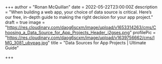 +++
author = "Ronan McQuillan"
date = 2022-05-22T23:00:00Z
description = "When building a web app, your choice of data source is critical. Here’s our free, in-depth guide to making the right decision for your app project."
draft = true
image = "https://res.cloudinary.com/daog6scxm/image/upload/v1653314263/cms/Choosing_a_Data_Source_for_App_Projects_Header_j2gses.png"
profilePic = "https://res.cloudinary.com/daog6scxm/image/upload/v1639756662/cms/IMG_3081_ubvpag.jpg"
title = "Data Sources for App Projects | Ultimate Guide"

+++
